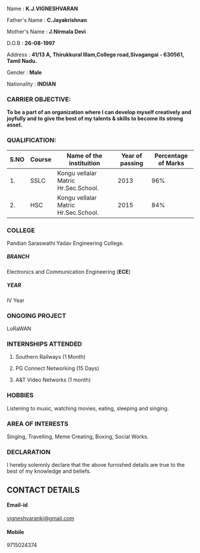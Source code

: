 Name          : **K.J.VIGNESHVARAN**

Father's Name : **C.Jayakrishnan**

Mother's Name : **J.Nirmala Devi**

D.O.B         : **26-08-1997**

Address       : **41/13 A, Thirukkural Illam,College road,Sivagangai - 630561, Tamil Nadu.**

Gender        : **Male**

Nationality   : **INDIAN**

### CARRIER OBJECTIVE:
**To be a part of an organization where I can develop myself creatively and joyfully and to give the best of my talents & skills to become its strong asset.**

### QUALIFICATION:

S.NO|Course|Name of the instituition|Year of passing|Percentage of Marks
---------|-----------|------------------------------|---------------------|------------------------
1.|SSLC|Kongu vellalar Matric Hr.Sec.School.|2013|96%
2.|HSC|Kongu vellalar Matric Hr.Sec.School.|2015|84%



### COLLEGE 
Pandian Saraswathi Yadav Engineering College.

##### **BRANCH**
Electronics and Communication Engineering (**ECE**)

##### **YEAR**
IV Year

### ONGOING PROJECT
LoRaWAN

### INTERNSHIPS ATTENDED
1) Southern Railways (1 Month)

2) PG Connect Networking (15 Days)

3) A&T Video Networks (1 month)

### HOBBIES
Listening to music, watching movies, eating, sleeping and singing.

### AREA OF INTERESTS
Singing, Travelling, Meme Creating, Boxing, Social Works.

###                                                     **DECLARATION**
   I hereby solemnly declare that the above furnished details are true to the best of my knowledge and beliefs.

## **CONTACT DETAILS**
#### Email-id
vigneshvarankj@gmail.com
#### Mobile
9715024374
